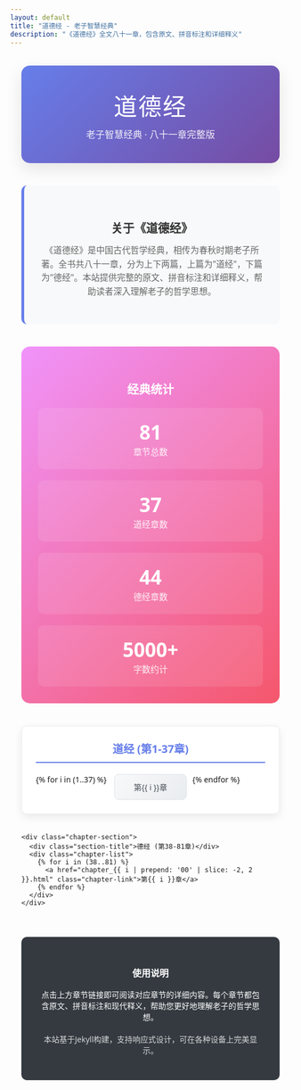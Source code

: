 ```yaml
---
layout: default
title: "道德经 - 老子智慧经典"
description: "《道德经》全文八十一章，包含原文、拼音标注和详细释义"
---
```


<style>
.tao-container {
  max-width: 1200px;
  margin: 0 auto;
  padding: 20px;
  font-family: 'Segoe UI', Tahoma, Geneva, Verdana, sans-serif;
}

.tao-header {
  text-align: center;
  margin-bottom: 40px;
  padding: 40px 20px;
  background: linear-gradient(135deg, #667eea 0%, #764ba2 100%);
  color: white;
  border-radius: 15px;
  box-shadow: 0 10px 30px rgba(0,0,0,0.1);
}

.tao-header h1 {
  font-size: 3em;
  margin: 0;
  font-weight: 300;
  letter-spacing: 2px;
}

.tao-header p {
  font-size: 1.2em;
  margin: 10px 0 0 0;
  opacity: 0.9;
}

.tao-intro {
  text-align: center;
  margin-bottom: 40px;
  padding: 30px;
  background: #f8f9fa;
  border-radius: 10px;
  border-left: 5px solid #667eea;
}

.tao-intro h2 {
  color: #333;
  margin-bottom: 15px;
}

.tao-intro p {
  color: #666;
  line-height: 1.6;
  font-size: 1.1em;
}

.chapters-grid {
  display: grid;
  grid-template-columns: repeat(auto-fit, minmax(280px, 1fr));
  gap: 20px;
  margin-bottom: 40px;
}

.chapter-section {
  background: white;
  border-radius: 10px;
  padding: 25px;
  box-shadow: 0 5px 15px rgba(0,0,0,0.08);
  border: 1px solid #e9ecef;
  transition: transform 0.3s ease, box-shadow 0.3s ease;
}

.chapter-section:hover {
  transform: translateY(-5px);
  box-shadow: 0 10px 25px rgba(0,0,0,0.15);
}

.section-title {
  font-size: 1.4em;
  color: #667eea;
  margin-bottom: 20px;
  text-align: center;
  font-weight: 600;
  border-bottom: 2px solid #667eea;
  padding-bottom: 10px;
}

.chapter-list {
  display: grid;
  grid-template-columns: repeat(auto-fit, minmax(120px, 1fr));
  gap: 10px;
}

.chapter-link {
  display: block;
  padding: 12px 15px;
  background: linear-gradient(135deg, #f8f9fa 0%, #e9ecef 100%);
  color: #495057;
  text-decoration: none;
  border-radius: 8px;
  text-align: center;
  font-weight: 500;
  transition: all 0.3s ease;
  border: 1px solid #dee2e6;
}

.chapter-link:hover {
  background: linear-gradient(135deg, #667eea 0%, #764ba2 100%);
  color: white;
  text-decoration: none;
  transform: scale(1.05);
  box-shadow: 0 5px 15px rgba(102, 126, 234, 0.3);
}

.stats-section {
  background: linear-gradient(135deg, #f093fb 0%, #f5576c 100%);
  color: white;
  padding: 30px;
  border-radius: 15px;
  text-align: center;
  margin-bottom: 40px;
}

.stats-grid {
  display: grid;
  grid-template-columns: repeat(auto-fit, minmax(200px, 1fr));
  gap: 20px;
  margin-top: 20px;
}

.stat-item {
  background: rgba(255,255,255,0.1);
  padding: 20px;
  border-radius: 10px;
  backdrop-filter: blur(10px);
}

.stat-number {
  font-size: 2.5em;
  font-weight: bold;
  display: block;
}

.stat-label {
  font-size: 1.1em;
  opacity: 0.9;
}

.footer-info {
  text-align: center;
  padding: 30px;
  background: #343a40;
  color: white;
  border-radius: 10px;
  margin-top: 40px;
}

@media (max-width: 768px) {
  .tao-header h1 {
    font-size: 2em;
  }
  
  .chapters-grid {
    grid-template-columns: 1fr;
  }
  
  .chapter-list {
    grid-template-columns: repeat(auto-fit, minmax(100px, 1fr));
  }
}
</style>

<div class="tao-container">
  <div class="tao-header">
    <h1>道德经</h1>
    <p>老子智慧经典 · 八十一章完整版</p>
  </div>

  <div class="tao-intro">
    <h2>关于《道德经》</h2>
    <p>《道德经》是中国古代哲学经典，相传为春秋时期老子所著。全书共八十一章，分为上下两篇，上篇为"道经"，下篇为"德经"。本站提供完整的原文、拼音标注和详细释义，帮助读者深入理解老子的哲学思想。</p>
  </div>

  <div class="stats-section">
    <h2>经典统计</h2>
    <div class="stats-grid">
      <div class="stat-item">
        <span class="stat-number">81</span>
        <span class="stat-label">章节总数</span>
      </div>
      <div class="stat-item">
        <span class="stat-number">37</span>
        <span class="stat-label">道经章数</span>
      </div>
      <div class="stat-item">
        <span class="stat-number">44</span>
        <span class="stat-label">德经章数</span>
      </div>
      <div class="stat-item">
        <span class="stat-number">5000+</span>
        <span class="stat-label">字数约计</span>
      </div>
    </div>
  </div>

  <div class="chapters-grid">
    <div class="chapter-section">
      <div class="section-title">道经 (第1-37章)</div>
      <div class="chapter-list">
        {% for i in (1..37) %}
          <a href="chapter_{{ i | prepend: '00' | slice: -2, 2 }}.html" class="chapter-link">第{{ i }}章</a>
        {% endfor %}
      </div>
    </div>

    <div class="chapter-section">
      <div class="section-title">德经 (第38-81章)</div>
      <div class="chapter-list">
        {% for i in (38..81) %}
          <a href="chapter_{{ i | prepend: '00' | slice: -2, 2 }}.html" class="chapter-link">第{{ i }}章</a>
        {% endfor %}
      </div>
    </div>
  </div>

  <div class="footer-info">
    <h3>使用说明</h3>
    <p>点击上方章节链接即可阅读对应章节的详细内容。每个章节都包含原文、拼音标注和现代释义，帮助您更好地理解老子的哲学思想。</p>
    <p style="margin-top: 20px; opacity: 0.8;">本站基于Jekyll构建，支持响应式设计，可在各种设备上完美显示。</p>
  </div>
</div>